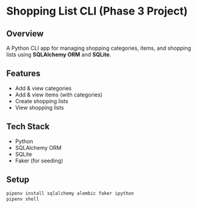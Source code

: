 # Shopping List CLI (Phase 3 Project)

## Overview
A Python CLI app for managing shopping categories, items, and shopping lists using **SQLAlchemy ORM** and **SQLite**.

## Features
- Add & view categories
- Add & view items (with categories)
- Create shopping lists
- View shopping lists

## Tech Stack
- Python
- SQLAlchemy ORM
- SQLite
- Faker (for seeding)

## Setup
```bash
pipenv install sqlalchemy alembic faker ipython
pipenv shell
